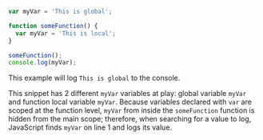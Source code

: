 ```js
var myVar = 'This is global';

function someFunction() {
  var myVar = 'This is local';
}

someFunction();
console.log(myVar);
```

This example will log `This is global` to the console.

This snippet has 2 different `myVar` variables at play: global variable `myVar` and function local variable `myVar`. Because variables declared with `var` are scoped at the function level, `myVar` from inside the `someFunction` function is hidden from the main scope; therefore, when searching for a value to log, JavaScript finds `myVar` on line 1 and logs its value.